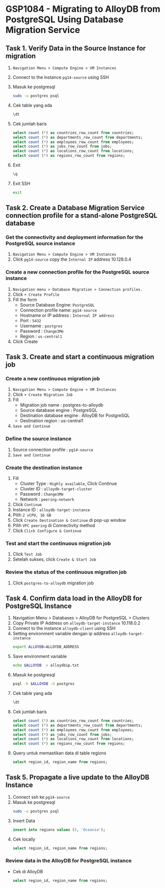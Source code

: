 # GSP1084 - Migrating to AlloyDB from PostgreSQL Using Database Migration Service

## Task 1. Verify Data in the Source Instance for migration
1. `Navigation Menu > Compute Engine > VM Instances`
2. Connect to the instance `pg14-source` using SSH
3. Masuk ke postgresql
    ```bash
    sudo -u postgres psql
    ```
4. Cek table yang ada
    ```sql
    \dt
    ```
5. Cek jumlah baris
    ```sql
    select count (*) as countries_row_count from countries;
    select count (*) as departments_row_count from departments;
    select count (*) as employees_row_count from employees;
    select count (*) as jobs_row_count from jobs;
    select count (*) as locations_row_count from locations;
    select count (*) as regions_row_count from regions;
    ```

6. Exit
    ```sql
    \q
    ```
7. Exit SSH
    ```bash
    exit
    ```

## Task 2. Create a Database Migration Service connection profile for a stand-alone PostgreSQL database

### Get the connectivity and deployment information for the PostgreSQL source instance
1. `Navigation Menu > Compute Engine > VM Instances`
2. Click `pg14-source` copy the `Internal IP` address
10.128.0.4

### Create a new connection profile for the PostgreSQL source instance
1. `Navigation menu > Database Migration > Connection profiles.`
2. Click `+ Create Profile`
3. Fill the form
    - Source Database Engine: `PostgreSQL`
    - Connection profile name: `pg14-source`
    - Hostname or IP address : `Internal IP address`
    - Port : `5432`
    - Username : `postgres`
    - Password : `Change3Me`
    - Region : `us-central1`
4. Click Create

## Task 3. Create and start a continuous migration job

### Create a new continuous migration job
1. `Navigation Menu > Compute Engine > VM Instances`
2. Click `+ Create Migration Job`
3. Fill
    - Migration job name : postgres-to-alloydb
    - Source database engine : PostgreSQL
    - Destination database engine : AlloyDB for PostgreSQL
    - Destination region : us-central1
4. `Save and Continue`

### Define the source instance
1. Source connection profile : `pg14-source`
2. `Save and Continue`

### Create the destination instance
1. Fill
    - Cluster Type : `Highly available`,  Click Continue
    - Cluster ID : `alloydb-target-cluster`
    - Password : `Change3Me`
    - Network : `peering-network`
2. Click `Continue`
3. Instance ID : `alloydb-target-instance`
4. Pilih `2 vCPU, 16 GB`
5. Click `Create Destination & Continue` di pop-up window
6. Pilih `VPC peering` di Connectivity method
7. Click `Click Configure & Continue`

### Test and start the continuous migration job

1. Click `Test Job`
2. Setelah sukses, click `Create & Start Job`

### Review the status of the continuous migration job
1. Click `postgres-to-alloydb` migration job

## Task 4. Confirm data load in the AlloyDB for PostgreSQL Instance
1. Navigation Menu > Databases > AlloyDB for PostgreSQL > Clusters
2. Copy Private IP Address on `alloydb-target-instance`
10.118.0.2
3. Connect to the instance `alloydb-client` using SSH
4. Setting environment variable dengan ip address `alloydb-target-instance`
    ```bash
    export ALLOYDB=ALLOYDB_ADDRESS
    ```
5. Save environment variable
    ```bash
    echo $ALLOYDB  > alloydbip.txt 
    ```
6. Masuk ke postgresql
    ```bash
    psql -h $ALLOYDB -U postgres
    ```
7. Cek table yang ada
    ```sql
    \dt
    ```
8. Cek jumlah baris
    ```sql
    select count (*) as countries_row_count from countries;
    select count (*) as departments_row_count from departments;
    select count (*) as employees_row_count from employees;
    select count (*) as jobs_row_count from jobs;
    select count (*) as locations_row_count from locations;
    select count (*) as regions_row_count from regions;
    ```
9. Query untuk memastikan data di table regions
    ```sql
    select region_id, region_name from regions;
    ```

## Task 5. Propagate a live update to the AlloyDB Instance
1. Connect ssh ke `pg14-source`
2. Masuk ke postgresql
    ```bash
    sudo -u postgres psql
    ```
3. Insert Data
    ```sql
    insert into regions values (5, 'Oceania');
    ```
4. Cek locally
    ```sql
    select region_id, region_name from regions;
    ```
### Review data in the AlloyDB for PostgreSQL instance
* Cek  di AlloyDB
    ```sql
    select region_id, region_name from regions;
    ```